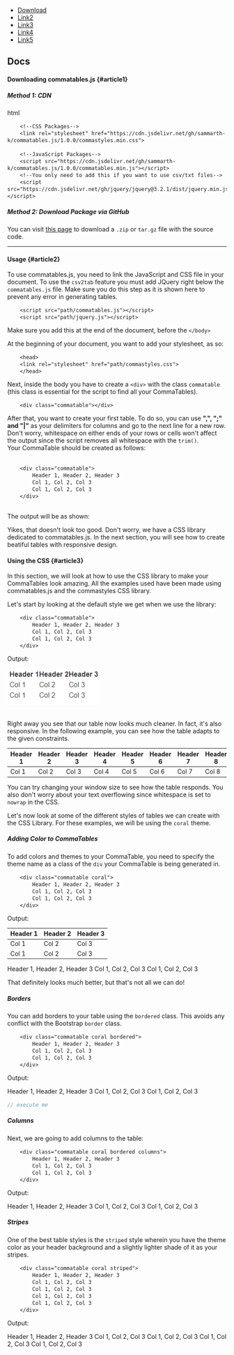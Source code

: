 
-   [Download](#article1)
-   [Link2](#article2)
-   [Link3](#article3)
-   [Link4](#article4)
-   [Link5](#article5)


Docs
----

#### Downloading commatables.js {#article1}

##### Method 1: CDN
html


                        
        <!--CSS Packages--> 
        <link rel="stylesheet" href="https://cdn.jsdelivr.net/gh/sammarth-k/commatables.js/1.0.0/commastyles.min.css">
        
        <!--JavaScript Packages-->
        <script src="https://cdn.jsdelivr.net/gh/sammarth-k/commatables.js/1.0.0/commatables.min.js"></script> 
        <!--You only need to add this if you want to use csv/txt files-->           
        <script src="https://cdn.jsdelivr.net/gh/jquery/jquery@3.2.1/dist/jquery.min.js"></script>     
      

##### Method 2: Download Package via GitHub

You can visit [this
page](https://github.com/sammarth-k/commatables.js/releases) to download
a `.zip` or `tar.gz` file with the source code.

* * * * *

#### Usage {#article2}

To use commatables.js, you need to link the JavaScript and CSS file in
your  document. To use the `csv2tab` feature you must add JQuery
right below the `commatables.js` file. Make sure you do this step as it
is shown here to prevent any error in generating tables.


                            
        <script src="path/commatables.js"></script>
        <script src="path/jquery.js"></script>
                              

Make sure you add this at the end of the document, before the `</body>`

At the beginning of your document, you want to add your stylesheet, as
so:



                            
        <head>
        <link rel="stylesheet" href="path/commastyles.css">
        </head>
                              

Next, inside the body you have to create a `<div>` with the class
`commatable` (this class is essential for the script to find all your
CommaTables).



``` {.}                  
    <div class="commatable"></div>                    
```

After that, you want to create your first table. To do so, you can use
**",", ";" and "|"** as your delimiters for columns and go to the next
line for a new row. Don't worry, whitespace on either ends of your rows
or cells won't affect the output since the script removes all whitespace
with the `trim()`.\
 Your CommaTable should be created as follows:



``` {.} html
                        
    <div class="commatable">
        Header 1, Header 2, Header 3
        Col 1, Col 2, Col 3
        Col 1, Col 2, Col 3
    </div>
                          
```

The output will be as shown:



Yikes, that doesn't look too good. Don't worry, we have a CSS library
dedicated to commatables.js. In the next section, you will see how to
create beatiful tables with responsive design.

#### Using the CSS {#article3}

In this section, we will look at how to use the CSS library to make your
CommaTables look amazing. All the examples used have been made using
commatables.js and the commastyles CSS library.

Let's start by looking at the default style we get when we use the
library:



``` {.}                 
    <div class="commatable">
        Header 1, Header 2, Header 3
        Col 1, Col 2, Col 3
        Col 1, Col 2, Col 3
    </div>                     
```

Output:

<img src="assets/docs1.png">

<br>
<br>

Right away you see that our table now looks much cleaner. In fact, it's
also responsive. In the following example, you can see how the table
adapts to the given constraints.

<div class="commatable"><div class="ct-scroll"><table><thead><tr><th>Header 1</th><th>Header 2</th><th>Header 3</th><th>Header 4</th><th>Header 5</th><th>Header 6</th><th>Header 7</th><th>Header 8</th><th>Header 9</th><th>Header 10</th></tr></thead><tbody><tr><td>Col 1</td><td>Col 2</td><td>Col 3</td><td>Col 4</td><td>Col 5</td><td>Col 6</td><td>Col 7</td><td>Col 8</td><td>Col 9</td><td>Col 10</td></tr></tbody></table></div></div>

You can try changing your window size to see how the table responds. You
also don't worry about your text overflowing since whitespace is set to
`nowrap` in the CSS.

Let's now look at some of the different styles of tables we can create
with the CSS Library. For these examples, we will be using the `coral`
theme.

##### Adding Color to CommaTables

To add colors and themes to your CommaTable, you need to specify the
theme name as a class of the `div` your CommaTable is being generated
in.



``` {.}         
    <div class="commatable coral">
        Header 1, Header 2, Header 3
        Col 1, Col 2, Col 3
        Col 1, Col 2, Col 3
    </div>                        
```

Output:
<div class="commatable coral"><div class="ct-scroll"><table><thead><tr><th>Header 1</th><th>Header 2</th><th>Header 3</th></tr></thead><tbody><tr><td>Col 1</td><td>Col 2</td><td>Col 3</td></tr><tr><td>Col 1</td><td>Col 2</td><td>Col 3</td></tr></tbody></table></div></div>
Header 1, Header 2, Header 3 Col 1, Col 2, Col 3 Col 1, Col 2, Col 3


That definitely looks much better, but that's not all we can do!

##### Borders

You can add borders to your table using the `bordered` class. This
avoids any conflict with the Bootstrap `border` class.



``` {.}                 
    <div class="commatable coral bordered">
        Header 1, Header 2, Header 3
        Col 1, Col 2, Col 3
        Col 1, Col 2, Col 3
    </div>                    
```

Output:

Header 1, Header 2, Header 3 Col 1, Col 2, Col 3 Col 1, Col 2, Col 3


```js script
// execute me
```
##### Columns

Next, we are going to add columns to the table:

``` {.}                    
    <div class="commatable coral bordered columns">
        Header 1, Header 2, Header 3
        Col 1, Col 2, Col 3
        Col 1, Col 2, Col 3
    </div>                     
```

Output:

Header 1, Header 2, Header 3 Col 1, Col 2, Col 3 Col 1, Col 2, Col 3

##### Stripes

One of the best table styles is the `striped` style wherein you have the
theme color as your header background and a slightly lighter shade of it
as your stripes.



``` {.}                 
    <div class="commatable coral striped">
        Header 1, Header 2, Header 3
        Col 1, Col 2, Col 3
        Col 1, Col 2, Col 3
        Col 1, Col 2, Col 3
        Col 1, Col 2, Col 3
    </div>                   
```

Output:

Header 1, Header 2, Header 3 Col 1, Col 2, Col 3 Col 1, Col 2, Col 3 Col
1, Col 2, Col 3 Col 1, Col 2, Col 3

